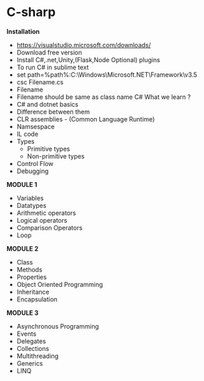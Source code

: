 # C-sharp
<b> Installation </b>

-  https://visualstudio.microsoft.com/downloads/ 
-  Download free version 
-  Install C#,.net,Unity,(Flask,Node Optional) plugins 
-  To run C# in sublime text 
-  set path=%path%:C:\Windows\Microsoft.NET\Framework\v3.5
-  csc Filename.cs
-  Filename
-  Filename should be same as class name 
C#
What we learn ? 
- C# and dotnet basics 
- Difference between them 
- CLR assemblies - (Common Language Runtime)
- Namsespace 
- IL code
- Types 
  - Primitive types 
  - Non-primitive types 
- Control Flow
- Debugging

<b>MODULE 1 </b>
- Variables
- Datatypes 
- Arithmetic operators 
- Logical operators 
- Comparison Operators 
- Loop 

<b>MODULE 2 </b>
- Class 
- Methods 
- Properties 
- Object Oriented Programming 
- Inheritance
- Encapsulation 

<b>MODULE 3 </b>
- Asynchronous Programming 
- Events 
- Delegates 
- Collections 
- Multithreading 
- Generics 
- LINQ

